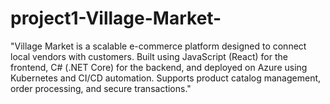 # project1-Village-Market-
"Village Market is a scalable e-commerce platform designed to connect local vendors with customers. Built using JavaScript (React) for the frontend, C# (.NET Core) for the backend, and deployed on Azure using Kubernetes and CI/CD automation. Supports product catalog management, order processing, and secure transactions."
